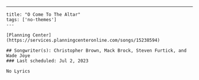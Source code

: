 ---
    title: "O Come To The Altar"
    tags: ['no-themes']
    ---

    [Planning Center](https://services.planningcenteronline.com/songs/15238594)

    ## Songwriter(s): Christopher Brown, Mack Brock, Steven Furtick, and Wade Joye
    ### Last scheduled: Jul 2, 2023          

    No Lyrics
    